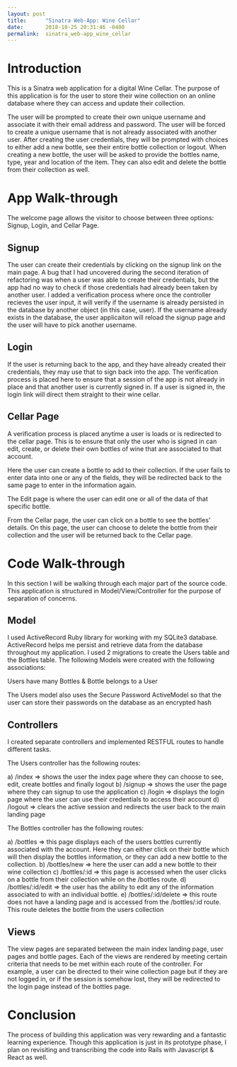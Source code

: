 ```yaml
---
layout: post
title:      "Sinatra Web-App: Wine Cellar"
date:       2018-10-25 20:31:46 -0400
permalink:  sinatra_web-app_wine_cellar
---
```



# Introduction
This is a Sinatra web application for a digital Wine Cellar. The purpose of this application is for the user to store their wine collection on an online database where they can access and update their collection. 

The user will be prompted to create their own unique username and associate it with their email address and password. The user will be forced to create a unique username that is not already associated with another user. After creating the user credentials, they will be prompted with choices to either add a new bottle, see their entire bottle collection or logout.  When creating a new bottle, the user will be asked to provide the bottles name, type, year and location of the item. They can also edit and delete the bottle from their collection as well. 

# App Walk-through 
The welcome page allows the visitor to choose between three options: Signup, Login, and Cellar Page. 

## Signup
The user can create their credentials by clicking on the signup link on the main page. A bug that I had uncovered during the second iteration of refactoring was when a user was able to create their credentials, but the app had no way to check if those credentials had already been taken by another user. I added a verification process where once the controller recieves the user input, it will verify if the username is already persisted in the database by another object (in this case, user). If the username already exists in the database, the user applicaiton will reload the signup page and the user will have to pick another username. 

## Login
If the user is returning back to the app, and they have already created their credentials, they may use that to sign back into the app. The verification process is placed here to ensure that a session of the app is not already in place and that another user is currently signed in. If a user is signed in, the login link will direct them straight to their wine cellar.

## Cellar Page
A verification process is placed anytime a user is loads or is redirected to the cellar page. This is to ensure that only the user who is signed in can edit, create, or delete their own bottles of wine that are associated to that account. 

Here the user can create a bottle to add to their collection. If the user fails to enter data into one or any of the fields, they will be redirected back to the same page to enter in the information again. 

The Edit page is where the user can edit one or all of the data of that specific bottle. 

From the Cellar page, the user can click on a bottle to see the bottles' details. On this page, the user can choose to delete the bottle from their collection and the user will be returned back to the Cellar page.

# Code Walk-through
In this section I will be walking through each major part of the source code. This application is structured in Model/View/Controller for the purpose of separation of concerns. 

## Model
I used ActiveRecord Ruby library for working with my SQLite3 database. ActiveRecord helps me persist and retrieve data from the database throughout my application. I used 2 migrations to create the Users table and the Bottles table. The following Models were created with the following associations:

Users have many Bottles & Bottle belongs to a User

The Users model also uses the Secure Password ActiveModel so that the user can store their passwords on the database as an encrypted hash

## Controllers
I created separate controllers and implemented RESTFUL routes to handle different tasks.

The Users controller has the following routes: 

a) /index => shows the user the index page where they can choose to see, edit, create bottles and finally logout
b) /signup => shows the user the page where they can signup to use the application
c) /login => displays the login page where the user can use their credentials to access their account
d) /logout => clears the active session and redirects the user back to the main landing page

The Bottles controller has the following routes:

a) /bottles => this page displays each of the users bottles currently associated with the account. Here they can either click on their bottle which will then display the bottles information, or they can add a new bottle to the collection. 
b) /bottles/new => here the user can add a new bottle to their wine collection
c) /bottles/:id => this page is accessed when the user clicks on a bottle from their collection while on the /bottles route.
d) /bottles/:id/edit => the user has the ability to edit any of the information associated to with an individual bottle.
e) /bottles/:id/delete => this route does not have a landing page and is accessed from the /bottles/:id route. This route deletes the bottle from the users collection

## Views
The view pages are separated between the main index landing page, user pages and bottle pages. Each of the views are rendered by meeting certain criteria that needs to be met within each route of the controller. For example, a user can be directed to their wine collection page but if they are not logged in, or if the session is somehow lost, they will be redirected to the login page instead of the bottles page.

# Conclusion
The process of building this application was very rewarding and a fantastic learning experience. Though this application is just in its prototype phase, I plan on revisiting and transcribing the code into Rails with Javascript & React as well. 




